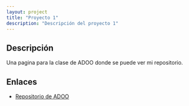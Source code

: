 ```yaml
---
layout: project
title: "Proyecto 1"
description: "Descripción del proyecto 1"
---
```


## Descripción
Una pagina para la clase de ADOO donde se puede ver mi repositorio.

## Enlaces
- [Repositorio de ADOO](https://github.com/yaredgetta/yaredgetta.github.io)
